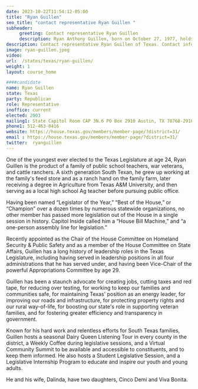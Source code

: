 ```yaml
---
date: 2023-10-22T11:54:12-05:00
title: "Ryan Guillen"
seo_title: "contact representative Ryan Guillen "
subheader:
     greeting: Contact representative Ryan Guillen
     description: Ryan Anthony Guillen, born on October 27, 1977, holds the position of Texas State Representative for House District 31. While initially elected as a Democrat, Guillen officially changed his party affiliation and joined the Republican party on November 15, 2021.
description: Contact representative Ryan Guillen of Texas. Contact information for Ryan Guillen includes email address, phone number, and mailing address.
image: ryan-guillen.jpeg
video:
url:  /states/texas/ryan-guillen/
weight: 1
layout: course_home

####candidate
name: Ryan Guillen
state: Texas
party: Republican
role: Representative
inoffice: current
elected: 2003
mailing1: State Capitol Room CAP 3N.6 PO Box 2910 Austin, TX 78768-2910
phone1: 512-463-0416
website: https://house.texas.gov/members/member-page/?district=31/
email : https://house.texas.gov/members/member-page/?district=31/
twitter:  ryanguillen
---
```


One of the youngest ever elected to the Texas Legislature at age 24, Ryan Guillen is the product of a family of public school teachers, war veterans, and cattle ranchers. A sixth generation South Texan, he grew up working at the family's feed store and as a ranch hand on the family farm, later receiving a degree in Agriculture from Texas A&M University, and then serving as a local high school Ag teacher before pursuing public office.

Having been named “Legislator of the Year,” “Best of the House,” or “Champion” over a dozen times by numerous statewide organizations, no other member has passed more legislation out of the House in a single session in history. Capitol Inside called him a “House Bill Machine,” and “a one-person assembly line for legislation.”

Recently appointed as the Chair of the House Committee on Homeland Security & Public Safety and as a member of the House Committee on State Affairs, Guillen has a long history of leadership roles in the Texas Legislature, including having served in leadership positions in all four administrations that he has served under, and having been Vice-Chair of the powerful Appropriations Committee by age 29.

Guillen has been a staunch advocate for creating jobs, cutting taxes and red tape, for reducing over testing, for working to keep our families and communities safe, for maintaining Texas' position as an energy leader, for improving our roads and infrastructure, for protecting property rights and our rural way-of-life, for boosting our state's role in supporting veteran families, and for fostering greater efficiency and transparency in government.

Known for his hard work and relentless efforts for South Texas families, Guillen hosts a seasonal Dairy Queen Listening Tour in every county in the district, a Weekly Coffee during legislative sessions, and a Virtual Community Summit to be available and accessible to constituents, and to keep them informed. He also hosts a Student Legislative Session, and a Legislative Internship Program to educate and inspire our youth and young adults.

He and his wife, Dalinda, have two daughters, Cinco Demi and Viva Bonita.
